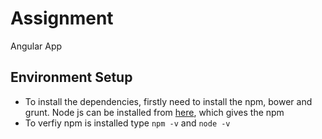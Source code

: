 # Assignment
Angular App

## Environment Setup
- To install the dependencies, firstly need to install the npm, bower and grunt. Node js can be installed from [here](https://nodejs.org/en/), which gives the npm
- To verfiy npm is installed type `npm -v` and `node -v`
